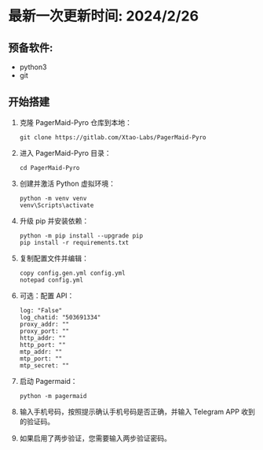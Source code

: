 # 最新一次更新时间: 2024/2/26

## 预备软件:
- python3
- git 

## 开始搭建

1. 克隆 PagerMaid-Pyro 仓库到本地：
   ```
   git clone https://gitlab.com/Xtao-Labs/PagerMaid-Pyro 
   ```

2. 进入 PagerMaid-Pyro 目录：
   ```
   cd PagerMaid-Pyro
   ```

3. 创建并激活 Python 虚拟环境：
   ```
   python -m venv venv
   venv\Scripts\activate
   ```

4. 升级 pip 并安装依赖：
   ```
   python -m pip install --upgrade pip
   pip install -r requirements.txt
   ```

5. 复制配置文件并编辑：
   ```
   copy config.gen.yml config.yml
   notepad config.yml
   ```

6. 可选：配置 API：
   ```
   log: "False"
   log_chatid: "503691334"
   proxy_addr: ""
   proxy_port: ""
   http_addr: ""
   http_port: ""
   mtp_addr: ""
   mtp_port: ""
   mtp_secret: ""
   ```

7. 启动 Pagermaid：
   ```
   python -m pagermaid
   ```
8. 输入手机号码，按照提示确认手机号码是否正确，并输入 Telegram APP 收到的验证码。

9. 如果启用了两步验证，您需要输入两步验证密码。
```
